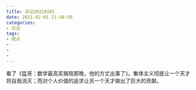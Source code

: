 ```yaml
---
title: 日记20210201
date: 2021-02-01 21:48:50
categories:
- 日记
tags:
- 观点
- 
- 
- 
---
```

看了《猛哥：数学最高奖揭晓那晚，他的方丈出事了》。集体主义彻底让一个天才将自我消灭；而对个人价值的追求让另一个天才做出了巨大的贡献。
